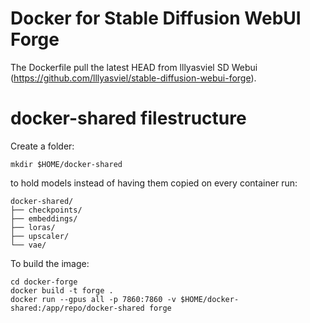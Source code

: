 # Docker for Stable Diffusion WebUI Forge

The Dockerfile pull the latest HEAD from lllyasviel SD Webui (https://github.com/lllyasviel/stable-diffusion-webui-forge).

# docker-shared filestructure
Create a folder:
```
mkdir $HOME/docker-shared
```
to hold models instead of having them copied on every container run:
```
docker-shared/
├── checkpoints/
├── embeddings/
├── loras/
├── upscaler/
└── vae/
```

To build the image:
```
cd docker-forge
docker build -t forge .
docker run --gpus all -p 7860:7860 -v $HOME/docker-shared:/app/repo/docker-shared forge
```
